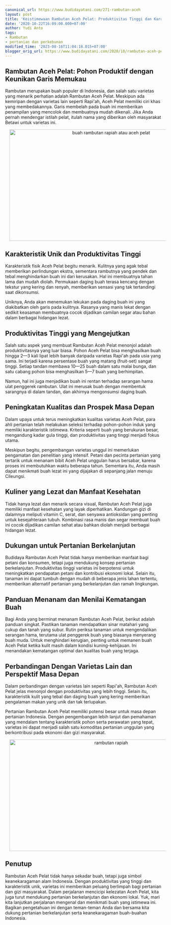 ```yaml
---
canonical_url: https://www.budidayatani.com/271-rambutan-aceh
layout: post
title: 'Keistimewaan Rambutan Aceh Pelat: Produktivitas Tinggi dan Karakteristik Unik'
date: '2020-10-22T16:09:00.000+07:00'
author: Yudi Anto
tags:
- Rambutan
- pertanian dan perkebunan
modified_time: '2023-08-16T11:04:18.015+07:00'
blogger_orig_url: https://www.budidayatani.com/2020/10/rambutan-aceh-pelat-rapi-andalan.html
---
```


<h2>Rambutan Aceh Pelat: Pohon Produktif dengan Keunikan Garis Memukau</h2><p>Rambutan merupakan buah populer di Indonesia, dan salah satu varietas yang menarik perhatian adalah Rambutan Aceh Pelat. Meskipun ada kemiripan dengan varietas lain seperti Rapi'ah, Aceh Pelat memiliki ciri khas yang membedakannya. Garis membelah pada buah ini memberikan penampilan yang mencolok dan membuatnya mudah dikenali. Jika Anda pernah mendengar istilah pelat, itulah nama yang diberikan oleh masyarakat Betawi untuk varietas ini.</p><div class="separator" style="clear: both; text-align: center;"><a href="https://blogger.googleusercontent.com/img/b/R29vZ2xl/AVvXsEhDZsEhS21UaNF6z2Z1KRe5OaZqDa-OQs-PolOmbhdB_hcfQow4bSkP3SlaS2F-vpLNOUUiieMYPJXlKvTDkutYhhlkg3IfDCVjbtIeLqfAoNzlrVIPZ4dljBuUl5VeqL6TGunUvZGRqIvVKYUL5TDq6eZuVAXdc7N3cwxi0yHfYTbDvZnTeoJSadJ5iIUW/s2133/pelat.jpg" imageanchor="1" style="margin-left: 1em; margin-right: 1em;"><img alt="buah rambutan rapiah atau aceh pelat" border="0" data-original-height="1200" data-original-width="2133" height="360" src="https://blogger.googleusercontent.com/img/b/R29vZ2xl/AVvXsEhDZsEhS21UaNF6z2Z1KRe5OaZqDa-OQs-PolOmbhdB_hcfQow4bSkP3SlaS2F-vpLNOUUiieMYPJXlKvTDkutYhhlkg3IfDCVjbtIeLqfAoNzlrVIPZ4dljBuUl5VeqL6TGunUvZGRqIvVKYUL5TDq6eZuVAXdc7N3cwxi0yHfYTbDvZnTeoJSadJ5iIUW/w640-h360/pelat.jpg" width="640" /></a></div><h2>Karakteristik Unik dan Produktivitas Tinggi</h2><p>Karakteristik fisik Aceh Pelat begitu menarik. Kulitnya yang agak tebal memberikan perlindungan ekstra, sementara rambutnya yang pendek dan tebal menghindarkan buah ini dari kerusakan. Hal ini membuatnya tahan lama dan mudah diolah. Permukaan daging buah terasa kencang dengan tekstur yang kering dan renyah, memberikan sensasi yang tak tertandingi saat dikonsumsi.</p><p>Uniknya, Anda akan menemukan lekukan pada daging buah ini yang diakibatkan oleh garis pada kulitnya. Rasanya yang manis lekat dengan sedikit keasaman membuatnya cocok dijadikan camilan segar atau bahan dalam berbagai hidangan lezat.</p><h2>Produktivitas Tinggi yang Mengejutkan</h2><p>Salah satu aspek yang membuat Rambutan Aceh Pelat menonjol adalah produktivitasnya yang luar biasa. Pohon Aceh Pelat bisa menghasilkan buah hingga 2—3 kali lipat lebih banyak daripada varietas Rapi'ah pada usia yang sama. Ini terjadi karena persentase buah yang matang (fruit-set) sangat tinggi. Setiap tandan membawa 10—25 buah dalam satu malai bunga, dan satu cabang pohon bisa menghasilkan 5—7 buah yang berhimpitan.</p><p>Namun, hal ini juga menjadikan buah ini rentan terhadap serangan hama ulat penggerek rambutan. Ulat ini merusak buah dengan membentuk sarangnya di dalam tandan, dan akhirnya mengonsumsi daging buah.</p><h2>Peningkatan Kualitas dan Prospek Masa Depan</h2><p>Dalam upaya untuk terus meningkatkan kualitas varietas Aceh Pelat, para ahli pertanian telah melakukan seleksi terhadap pohon-pohon induk yang memiliki karakteristik istimewa. Kriteria seperti buah yang berukuran besar, mengandung kadar gula tinggi, dan produktivitas yang tinggi menjadi fokus utama.</p><p>Meskipun begitu, pengembangan varietas unggul ini memerlukan pengamatan dan penelitian yang intensif. Petani dan pecinta pertanian yang tertarik untuk menanam bibit Aceh Pelat unggulan harus bersabar, karena proses ini membutuhkan waktu beberapa tahun. Sementara itu, Anda masih dapat menikmati buah lezat ini yang dijajakan di sepanjang jalan menuju Cileungsi.</p><h2>Kuliner yang Lezat dan Manfaat Kesehatan</h2><p>Tidak hanya lezat dan menarik secara visual, Rambutan Aceh Pelat juga memiliki manfaat kesehatan yang layak diperhatikan. Kandungan gizi di dalamnya meliputi vitamin C, serat, dan senyawa antioksidan yang penting untuk kesejahteraan tubuh. Kombinasi rasa manis dan segar membuat buah ini cocok dijadikan camilan sehat atau bahkan diolah menjadi berbagai hidangan lezat.</p><h2>Dukungan untuk Pertanian Berkelanjutan</h2><p>Budidaya Rambutan Aceh Pelat tidak hanya memberikan manfaat bagi petani dan konsumen, tetapi juga mendukung konsep pertanian berkelanjutan. Produktivitas tinggi varietas ini berpotensi untuk meningkatkan pendapatan petani dan kontribusi ekonomi lokal. Selain itu, tanaman ini dapat tumbuh dengan mudah di beberapa jenis lahan tertentu, memberikan alternatif pertanian yang berkelanjutan dan ramah lingkungan.</p><h2>Panduan Menanam dan Menilai Kematangan Buah</h2><p>Bagi Anda yang berminat menanam Rambutan Aceh Pelat, berikut adalah panduan singkat. Pastikan tanaman mendapatkan sinar matahari yang cukup dan tanah yang subur. Rutin periksa tanaman untuk mengendalikan serangan hama, terutama ulat penggerek buah yang biasanya menyerang buah muda. Untuk menghindari kerugian, penting untuk memanen buah Aceh Pelat ketika kulit masih dalam kondisi kuning-kehijauan. Ini menandakan kematangan optimal dan kualitas buah yang terjaga.</p><h2>Perbandingan Dengan Varietas Lain dan Perspektif Masa Depan</h2><p>Dalam perbandingan dengan varietas lain seperti Rapi'ah, Rambutan Aceh Pelat jelas menonjol dengan produktivitas yang lebih tinggi. Selain itu, karakteristik kulit yang tebal dan daging buah yang kering memberikan pengalaman makan yang unik dan tak terlupakan.</p><p>Pertanian Rambutan Aceh Pelat memiliki potensi besar untuk masa depan pertanian Indonesia. Dengan pengembangan lebih lanjut dan pemahaman yang mendalam tentang karakteristik pohon serta perawatan yang tepat, varietas ini dapat menjadi salah satu komoditas pertanian unggulan yang berkontribusi pada ekonomi dan gizi masyarakat.</p><div class="separator" style="clear: both; text-align: center;"><a href="https://blogger.googleusercontent.com/img/b/R29vZ2xl/AVvXsEi8CfrcYb5cDzJghoU7SkHcAGaiTwopDtcoTIr5ihVlIVUUumguXd5Utc6t8Wh2x0WIu2brnp4ebSqOlgskYOAovj1YsDgYV0z-TzvRXII0mRDtaF4f-FSWNzoGfieLSxkesHdkKvI0IKp482_6IeUqEw2LnREcduERmQkoB_o_uqiB6Nw6OpBmoTFvPTKU/s2133/rapiah.jpg" imageanchor="1" style="margin-left: 1em; margin-right: 1em;"><img alt="rambutan rapiah" border="0" data-original-height="1200" data-original-width="2133" height="360" src="https://blogger.googleusercontent.com/img/b/R29vZ2xl/AVvXsEi8CfrcYb5cDzJghoU7SkHcAGaiTwopDtcoTIr5ihVlIVUUumguXd5Utc6t8Wh2x0WIu2brnp4ebSqOlgskYOAovj1YsDgYV0z-TzvRXII0mRDtaF4f-FSWNzoGfieLSxkesHdkKvI0IKp482_6IeUqEw2LnREcduERmQkoB_o_uqiB6Nw6OpBmoTFvPTKU/w640-h360/rapiah.jpg" width="640" /></a></div><h2>Penutup</h2><p>Rambutan Aceh Pelat tidak hanya sekadar buah, tetapi juga simbol keanekaragaman alam Indonesia. Dengan produktivitas yang tinggi dan karakteristik unik, varietas ini memberikan peluang berlimpah bagi pertanian dan gizi masyarakat. Dalam perjalanan mencicipi kelezatan Aceh Pelat, kita juga turut mendukung pertanian berkelanjutan dan ekonomi lokal. Yuk, mari kita lanjutkan perjalanan mengenal dan menikmati buah yang istimewa ini. Bagikan pengetahuan ini dengan teman-teman Anda dan bersama kita dukung pertanian berkelanjutan serta keanekaragaman buah-buahan Indonesia.</p>
